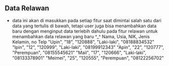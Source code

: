 ## Data Relawan
- data  ini akan di masukkan pada setiap fitur saat dimintai salah satu dari data yang 
tertulis di bawah, tetapi user juga bisa menambahkan data baru dengan menginput data
terlebih dahulu pada fitur relawan untuk menambahkan data relawan yang baru ^_^
Nama, Usia, NIK, Jenis Kelamin, no Telp
"Upin", "18", "120888", "Laki-laki", "08188834532"
"Ipin", "12", "120999", "Laki-laki", "08199912343"
"Apin", "22", "120777", "Perempuan", "08155545621"
"Mail", "17", "120666", "Laki-laki", "08133378901"
"Meimei", "25", "120555", "Perempuan", "08122256702"